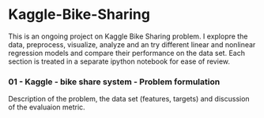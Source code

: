 # Kaggle-Bike-Sharing
This is an ongoing project on Kaggle Bike Sharing problem. I explopre the data, preprocess, visualize, analyze and an try different linear and nonlinear regression models and compare their performance on the data set. Each section is treated in a separate ipython notebook for ease of review.

### 01 - Kaggle - bike share system -  Problem formulation
Description of the problem, the data set (features, targets) and discussion of the evaluaion metric.



